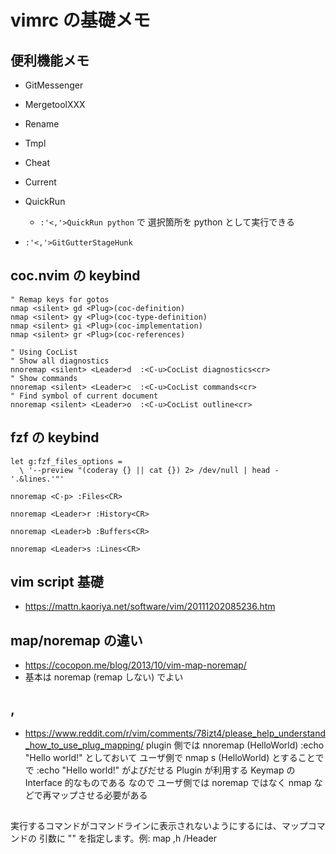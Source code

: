 # vimrc の基礎メモ

## 便利機能メモ

* GitMessenger
* MergetoolXXX
* Rename
* Tmpl
* Cheat
* Current
* QuickRun
  * ``:'<,'>QuickRun python`` で 選択箇所を python として実行できる

* ``:'<,'>GitGutterStageHunk``

## coc.nvim の keybind
``````
" Remap keys for gotos
nmap <silent> gd <Plug>(coc-definition)
nmap <silent> gy <Plug>(coc-type-definition)
nmap <silent> gi <Plug>(coc-implementation)
nmap <silent> gr <Plug>(coc-references)

" Using CocList
" Show all diagnostics
nnoremap <silent> <Leader>d  :<C-u>CocList diagnostics<cr>
" Show commands
nnoremap <silent> <Leader>c  :<C-u>CocList commands<cr>
" Find symbol of current document
nnoremap <silent> <Leader>o  :<C-u>CocList outline<cr>
``````

## fzf の keybind

``````
let g:fzf_files_options =
  \ '--preview "(coderay {} || cat {}) 2> /dev/null | head -'.&lines.'"'

nnoremap <C-p> :Files<CR>

nnoremap <Leader>r :History<CR>

nnoremap <Leader>b :Buffers<CR>

nnoremap <Leader>s :Lines<CR>
``````

## vim script 基礎
- https://mattn.kaoriya.net/software/vim/20111202085236.htm


## map/noremap の違い
- https://cocopon.me/blog/2013/10/vim-map-noremap/
- 基本は noremap (remap しない) でよい


## <Plug>, <SID>
- https://www.reddit.com/r/vim/comments/78izt4/please_help_understand_how_to_use_plug_mapping/
plugin 側では
    nnoremap <Plug>(HelloWorld) :echo "Hello world!"<CR>
としておいて
ユーザ側で
    nmap s <Plug>(HelloWorld)
とすることで で :echo "Hello world!"<CR> がよびだせる
Plugin が利用する Keymap の Interface 的なものである
なので ユーザ側では noremap ではなく nmap などで再マップさせる必要がある

## <silent>
実行するコマンドがコマンドラインに表示されないようにするには、マップコマンドの
引数に "<silent>" を指定します。例: map <silent> ,h /Header<CR>

